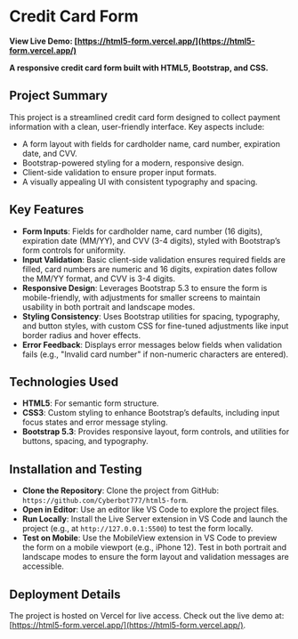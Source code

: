 # Credit Card Form

**View Live Demo: [https://html5-form.vercel.app/](https://html5-form.vercel.app/)**

**A responsive credit card form built with HTML5, Bootstrap, and CSS.**

## Project Summary

This project is a streamlined credit card form designed to collect payment information with a clean, user-friendly interface. Key aspects include:

- A form layout with fields for cardholder name, card number, expiration date, and CVV.
- Bootstrap-powered styling for a modern, responsive design.
- Client-side validation to ensure proper input formats.
- A visually appealing UI with consistent typography and spacing.

## Key Features

- **Form Inputs**: Fields for cardholder name, card number (16 digits), expiration date (MM/YY), and CVV (3-4 digits), styled with Bootstrap’s form controls for uniformity.
- **Input Validation**: Basic client-side validation ensures required fields are filled, card numbers are numeric and 16 digits, expiration dates follow the MM/YY format, and CVV is 3-4 digits.
- **Responsive Design**: Leverages Bootstrap 5.3 to ensure the form is mobile-friendly, with adjustments for smaller screens to maintain usability in both portrait and landscape modes.
- **Styling Consistency**: Uses Bootstrap utilities for spacing, typography, and button styles, with custom CSS for fine-tuned adjustments like input border radius and hover effects.
- **Error Feedback**: Displays error messages below fields when validation fails (e.g., "Invalid card number" if non-numeric characters are entered).

## Technologies Used

- **HTML5**: For semantic form structure.
- **CSS3**: Custom styling to enhance Bootstrap’s defaults, including input focus states and error message styling.
- **Bootstrap 5.3**: Provides responsive layout, form controls, and utilities for buttons, spacing, and typography.

## Installation and Testing

- **Clone the Repository**: Clone the project from GitHub: `https://github.com/Cyberbot777/html5-form`.
- **Open in Editor**: Use an editor like VS Code to explore the project files.
- **Run Locally**: Install the Live Server extension in VS Code and launch the project (e.g., at `http://127.0.0.1:5500`) to test the form locally.
- **Test on Mobile**: Use the MobileView extension in VS Code to preview the form on a mobile viewport (e.g., iPhone 12). Test in both portrait and landscape modes to ensure the form layout and validation messages are accessible.

## Deployment Details

The project is hosted on Vercel for live access. Check out the live demo at: [https://html5-form.vercel.app/](https://html5-form.vercel.app/).
